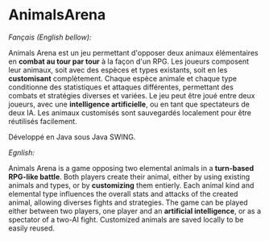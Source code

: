 # AnimalsArena

*Fançais (English bellow):*

Animals Arena est un jeu permettant d'opposer deux animaux élémentaires en **combat au tour par tour** à la façon d'un RPG. 
Les joueurs composent leur animaux, soit avec des espèces et types existants, soit en les **customisant** complètement.
Chaque espèce animale et chaque type conditionne des statistiques et attaques différentes, permettant des combats et stratégies diverses et variées.
Le jeu peut être joué entre deux joueurs, avec une **intelligence artificielle**, ou en tant que spectateurs de deux IA.
Les animaux customisés sont sauvegardés localement pour être réutilisés facilement.

Développé en Java sous Java SWING.


*Egnlish:*

Animals Arena is a game opposing two elemental animals in a **turn-based RPG-like battle**.
Both players create their animal, either by using existing animals and types, or by **customizing** them entierly.
Each animal kind and elemental type influences the overall stats and attacks of the created animal, allowing diverses fights and strategies.
The game can be played either between two players, one player and an **artificial intelligence**, or as a spectator of a two-AI fight.
Customized animals are saved locally to be easily reused.
